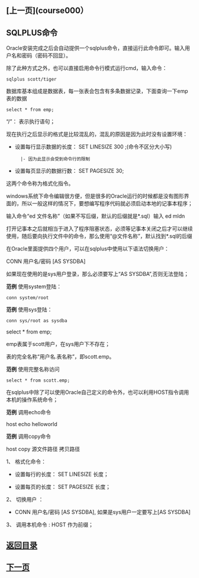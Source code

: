 ## [上一页](course000）
## SQLPLUS命令

Oracle安装完成之后会自动提供一个sqlplus命令，直接运行此命令即可。输入用户名和密码（密码不回显）。

除了此种方式之外，也可以直接启用命令行模式运行cmd，输入命令：

	sqlplus scott/tiger 

数据库基本组成是数据表，每一张表会包含有多条数据记录，下面查询一下emp 表的数据

	select * from emp;
“/”： 表示执行语句；

现在执行之后显示的格式是比较混乱的，混乱的原因是因为此时没有设置环境：

- 设置每行显示数据的长度： SET LINESIZE 300 ;(命令不区分大小写)

		|- 因为此显示会受到命令行的限制

- 设置每页显示的数据行数： SET PAGESIZE 30;

这两个命令称为格式化指令。

windows系统下命令编辑很方便，但是很多的Oracle运行的时候都是没有图形界面的，所以一般这样的情况下，要想编写程序代码就必须启动本地的记事本程序；

输入命令“ed 文件名称”（如果不写后缀，默认的后缀就是*.sql）输入 ed mldn

打开记事本之后就相当于进入了程序阻塞状态，必须等记事本关闭之后才可以继续使用，随后要向执行文件中的命令，那么使用“@文件名称”，默认找到*.sql的后缀

在Oracle里面提供四个用户，可以在sqlplus中使用以下语法切换用户：

CONN 用户名/密码  [AS SYSDBA]

如果现在使用的是sys用户登录，那么必须要写上“AS SYSDBA”,否则无法登陆；

**范例** 使用system登陆：

	conn system/root


**范例** 使用sys登陆：

	conn sys/root as sysdba

select * from emp;

emp表属于scott用户，在sys用户下不存在；

表的完全名称“用户名.表名称”，即scott.emp。

**范例** 使用完整名称访问

	select * from scott.emp;

在sqlplus中除了可以使用Oracle自己定义的命令外，也可以利用HOST指令调用本机的操作系统命令；

**范例** 调用echo命令

host echo helloworld

**范例** 调用copy命令

host copy 源文件路径 拷贝路径


1、 格式化命令：

- 设置每行的长度： SET LINESIZE 长度；

- 设置每页的长度： SET PAGESIZE 长度；

2、 切换用户 ：

- CONN 用户名/密码 [AS SYSDBA], 如果是sys用户一定要写上[AS SYSDBA]

3、 调用本机命令 : HOST 作为前缀；



## [返回目录](https://wuchengcheng110120.github.io/Oracle/list)
## [下一页](course02)
